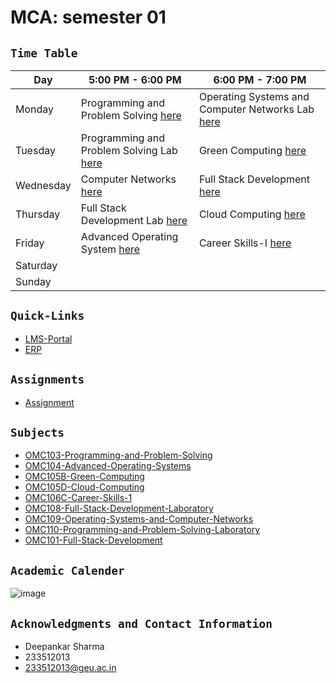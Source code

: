 # **MCA: semester 01**

<!-- Table Started -->
## `Time Table`<br>

| **Day**   | **5:00 PM - 6:00 PM**                                                   | **6:00 PM - 7:00 PM**                                                           |
| --------- | ----------------------------------------------------------------------- | ------------------------------------------------------------------------------- |
| Monday    | Programming and Problem Solving     [here](https://tinyurl.com/2p9y264p)| Operating Systems and Computer Networks Lab [here](https://tinyurl.com/murcwyj8)|
| Tuesday   | Programming and Problem Solving Lab [here](https://tinyurl.com/392d4cr9)| Green Computing                             [here](https://tinyurl.com/29duwbd5)|
| Wednesday | Computer Networks                   [here](https://tinyurl.com/2hfxc335)| Full Stack Development                      [here](https://tinyurl.com/z879962n)|
| Thursday  | Full Stack Development Lab          [here](https://tinyurl.com/4eeb5zsr)| Cloud Computing                             [here](https://tinyurl.com/2e37zweh)|
| Friday    | Advanced Operating System           [here](https://tinyurl.com/msry9hvr)| Career Skills-I                             [here](https://tinyurl.com/384ue98v)|
| Saturday  |                                                                         |                                                                                 |
| Sunday    |                                                                         |                                                                                 |





<!-- Table Ended -->




## `Quick-Links`<br>
- [LMS-Portal](https://lms.geuonline.com/d2l/login)
- [ERP](https://student.geu.ac.in/)

## `Assignments`<br>
- [Assignment](/Assignments/)




## `Subjects`<br>
- [OMC103-Programming-and-Problem-Solving](/OMC103%20Programming%20and%20Problem-Solving/)
- [OMC104-Advanced-Operating-Systems](/OMC104%20Advanced%20Operating%20Systems/)
- [OMC105B-Green-Computing](/OMC105B%20Green%20Computing/)
- [OMC105D-Cloud-Computing](OMC105D%20Cloud%20Computing)
- [OMC106C-Career-Skills-1](/OMC106C%20Career%20Skills%20-%2%201/)
- [OMC108-Full-Stack-Development-Laboratory](/OMC108%20Full%20Stack%20Development%20Laboratory/)
- [OMC109-Operating-Systems-and-Computer-Networks](/OMC109%20Operating%20Systems%20and%20Computer%20Networks/)
- [OMC110-Programming-and-Problem-Solving-Laboratory](/OMC110%20Programming%20and%20Problem-Solving%20Laboratory/)
- [OMC101-Full-Stack-Development](/OMC101%20Full%20Stack%20Development/)


## `Academic Calender`<br>

![image](https://github.com/ideepankarsharma2003/MCA/assets/74599435/ae9465df-2e5a-4096-9676-bd28399bb179)



## `Acknowledgments and Contact Information`<br>
- Deepankar Sharma
- 233512013
- 233512013@geu.ac.in

